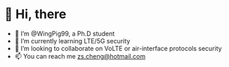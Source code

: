 # 👋 Hi, there

- 🌿 I’m @WingPig99, a Ph.D student
- 🌱 I’m currently learning LTE/5G security
- 💞️ I’m looking to collaborate on VoLTE or air-interface protocols security
- 📫 You can reach me [zs.cheng@hotmail.com](zs.cheng@hotmail.com)

<!---
WingPig99/WingPig99 is a ✨ special ✨ repository because its `README.md` (this file) appears on your GitHub profile.
You can click the Preview link to take a look at your changes.
--->
